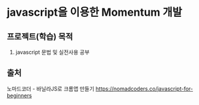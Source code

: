 # javascript을 이용한 Momentum 개발

프로젝트(학습) 목적
-------------
1. javascript 문법 및 실전사용 공부

출처
-------------
노마드코더 - 바닐라JS로 크롬앱 만들기
https://nomadcoders.co/javascript-for-beginners
